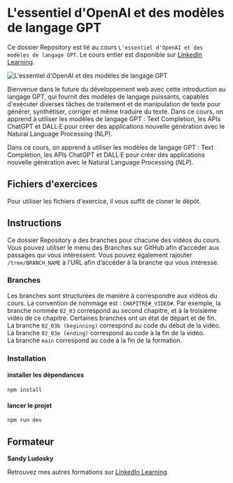 # L'essentiel d'OpenAI et des modèles de langage GPT

Ce dossier Repository est lié au cours `L'essentiel d'OpenAI et des modèles de langage GPT`. Le cours entier est disponible sur [LinkedIn Learning][lil-course-url].

![L'essentiel d'OpenAI et des modèles de langage GPT][lil-thumbnail-url]

Bienvenue dans le future du développement web avec cette introduction au langage GPT, qui fournit des modèles de langage puissants, capables d'exécuter diverses tâches de traitement et de manipulation de texte pour générer, synthétiser, corriger et même traduire du texte.
Dans ce cours, on apprend à utiliser les modèles de langage GPT : Text Completion, les APIs ChatGPT et DALL·E pour créer des applications nouvelle génération avec le Natural Language Processing (NLP).

Dans ce cours, on apprend à utiliser les modèles de langage GPT : Text Completion, les APIs ChatGPT et DALL·E pour créer des applications nouvelle génération avec le Natural Language Processing (_NLP_).

## Fichiers d'exercices

Pour utiliser les fichiers d'exercice, il vous suffit de cloner le dépôt.

## Instructions

Ce dossier Repository a des branches pour chacune des vidéos du cours. Vous pouvez utiliser le menu des Branches sur GitHub afin d’accéder aux passages qui vous intéressent. Vous pouvez également rajouter `/tree/BRANCH_NAME` à l’URL afin d’accéder à la branche qui vous intéresse.

### Branches

Les branches sont structurées de manière à correspondre aux vidéos du cours. La convention de nommage est : `CHAPITRE#_VIDEO#`. Par exemple, la branche nommée `02_03` correspond au second chapitre, et à la troisième vidéo de ce chapitre. Certaines branches ont un état de départ et de fin.  
La branche `02_03b (beginning)` correspond au code du début de la vidéo.  
La branche `02_03e (ending)` correspond au code à la fin de la vidéo.  
La branche `main` correspond au code à la fin de la formation.

### Installation

#### installer les dépendances

`npm install`

#### lancer le projet

`npm run dev`

## Formateur

**Sandy Ludosky**

Retrouvez mes autres formations sur [LinkedIn Learning](https://www.linkedin.com/learning/instructors/sandy-ludosky).

[0]: # (Replace these placeholder URLs with actual course URLs)
[lil-course-url]: https://www.linkedin.com/learning/l-essentiel-d-openai-et-des-modeles-de-langage-gpt
[lil-thumbnail-url]: https://media.licdn.com/dms/image/D560DAQE2ATCfAQa_ng/learning-public-crop_675_1200/0/1685088353869?e=2147483647&v=beta&t=XsFBytWpLDvh5XqzP91VJVw9NM5zDP85c_fvj4nVyIg
[lil-URL-trainer]: https://www.linkedin.com/learning/instructors/sandy-ludosky
[1]: # "End of FR-Instruction ###############################################################################################"
